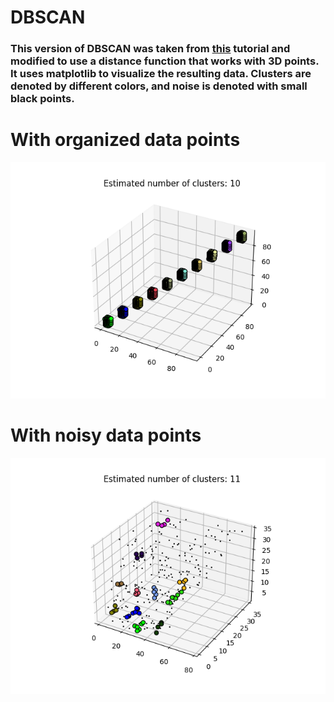# DBSCAN

### This version of DBSCAN was taken from [this](https://medium.com/nearist-ai/dbscan-clustering-tutorial-dd6a9b637a4b) tutorial and modified to use a distance function that works with 3D points.  It uses matplotlib to visualize the resulting data.  Clusters are denoted by different colors, and noise is denoted with small black points.


# With organized data points
![DBSCAN_NO_NOISE](https://github.com/vism2889/RAS_PROJECTS/blob/master/images/Morgans_DBSCAN_no_noise.png?raw=true)

# With noisy data points
![DBSCAN_WITH_NOISE](https://github.com/vism2889/RAS_PROJECTS/blob/master/images/Morgans_DBSCAN_with_noisey_data.png?raw=true)
